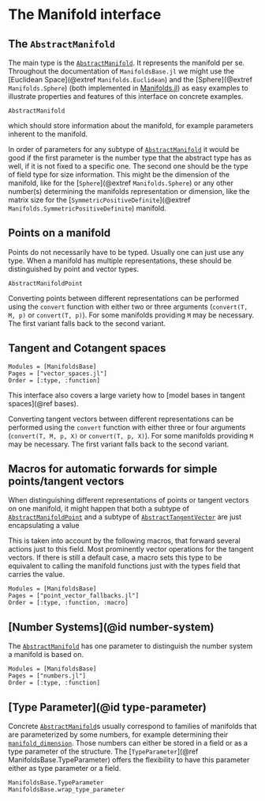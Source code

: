 # The Manifold interface

## The `AbstractManifold`

The main type is the [`AbstractManifold`](@ref). It represents the manifold per se.
Throughout the documentation of `ManifoldsBase.jl` we might use the [Euclidean Space](@extref `Manifolds.Euclidean`) and the [Sphere](@extref `Manifolds.Sphere`) (both implemented in [Manifolds.jl](https://github.com/JuliaManifolds/Manifolds.jl)) as easy examples to illustrate properties and features of this interface on concrete examples.

```@docs
AbstractManifold
```

which should store information about the manifold, for example parameters inherent to the manifold.

In order of parameters for any subtype of [`AbstractManifold`](@ref) it would be good if the first parameter is the number type that the abstract type has as well, if it is not fixed to a specific one.
The second one should be the type of field type for size information. This might be the dimension of the manifold, like for the [`Sphere`](@extref `Manifolds.Sphere`) or any other number(s) determining the manifolds representation or dimension, like the matrix size for the [`SymmetricPositiveDefinite`](@extref `Manifolds.SymmetricPositiveDefinite`) manifold.

## Points on a manifold

Points do not necessarily have to be typed.
Usually one can just use any type. When a manifold has multiple representations, these should be distinguished by point and vector types.

```@docs
AbstractManifoldPoint
```

Converting points between different representations can be performed using the `convert` function with either two or three arguments (`convert(T, M, p)` or `convert(T, p)`). For some manifolds providing `M` may be necessary. The first variant falls back to the second variant.

## Tangent and Cotangent spaces

```@autodocs
Modules = [ManifoldsBase]
Pages = ["vector_spaces.jl"]
Order = [:type, :function]
```

This interface also covers a large variety how to [model bases in tangent spaces](@ref bases).

Converting tangent vectors between different representations can be performed using the `convert` function with either three or four arguments (`convert(T, M, p, X)` or `convert(T, p, X)`). For some manifolds providing `M` may be necessary. The first variant falls back to the second variant.

## Macros for automatic forwards for simple points/tangent vectors

When distinguishing different representations of points or tangent vectors on one manifold,
it might happen that both a subtype of [`AbstractManifoldPoint`](@ref) and a subtype of [`AbstractTangentVector`](@ref)
are just encapsulating a value

This is taken into account by the following macros, that forward several actions just to this field. Most prominently vector operations for the tangent vectors.
If there is still a default case, a macro sets this type to be equivalent to calling the manifold functions just with the types field that carries the value.

```@autodocs
Modules = [ManifoldsBase]
Pages = ["point_vector_fallbacks.jl"]
Order = [:type, :function, :macro]
```

## [Number Systems](@id number-system)

The [`AbstractManifold`](@ref) has one parameter to distinguish the number system a manifold is based on.

```@autodocs
Modules = [ManifoldsBase]
Pages = ["numbers.jl"]
Order = [:type, :function]
```

## [Type Parameter](@id type-parameter)

Concrete [`AbstractManifold`](@ref)s usually correspond to families of manifolds that are parameterized by some numbers, for example determining their [`manifold_dimension`](@ref). Those numbers can either be stored in a field or as a type parameter of the structure. The [`TypeParameter`](@ref ManifoldsBase.TypeParameter) offers the flexibility
to have this parameter either as type parameter or a field.

```@docs
ManifoldsBase.TypeParameter
ManifoldsBase.wrap_type_parameter
```
